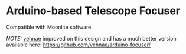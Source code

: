 Arduino-based Telescope Focuser
===============================

Compatible with Moonlite software.

*NOTE:* [vehnae](https://github.com/vehnae/) improved on this design and has a much better version available here: https://github.com/vehnae/arduino-focuser/

